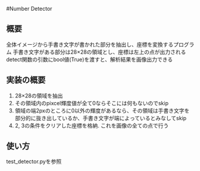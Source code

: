 #Number Detector

## 概要
全体イメージから手書き文字が書かれた部分を抽出し、座標を変換するプログラム
手書き文字がある部分は28×28の領域とし、座標は左上の点が出力される
detect関数の引数にbool値(True)を渡すと、解析結果を画像出力できる

## 実装の概要
1. 28×28の領域を抽出
2. その領域内のpixcel輝度値が全て0ならそこには何もないのでskip
3. 領域の端2pxのところに0以外の輝度があるなら、その領域は手書き文字を部分的に抜き出しているか、手書き文字が端によっているとみなしてskip
4. 2, 3の条件をクリアした座標を格納. これを画像の全ての点で行う

## 使い方
test_detector.pyを参照